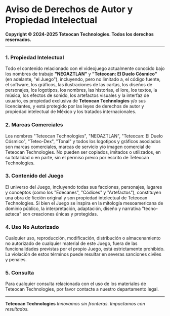 # Aviso de Derechos de Autor y Propiedad Intelectual

**Copyright © 2024-2025 Teteocan Technologies. Todos los derechos reservados.**

---

### 1. Propiedad Intelectual

Todo el contenido relacionado con el videojuego actualmente conocido bajo los nombres de trabajo **"NEOAZTLAN"** y **"Teteocan: El Duelo Cósmico"** (en adelante, "el Juego"), incluyendo, pero no limitado a, el código fuente, el software, los gráficos, las ilustraciones de las cartas, los diseños de personajes, los logotipos, los nombres, las historias, el lore, los textos, la música, los efectos de sonido, los artefactos visuales y la interfaz de usuario, es propiedad exclusiva de **Teteocan Technologies** y/o sus licenciantes, y está protegido por las leyes de derechos de autor y propiedad intelectual de México y los tratados internacionales.

### 2. Marcas Comerciales

Los nombres "Teteocan Technologies", "NEOAZTLAN", "Teteocan: El Duelo Cósmico", "Teteo-Dex", "Tonal" y todos los logotipos y gráficos asociados son marcas comerciales, marcas de servicio y/o imagen comercial de Teteocan Technologies. No pueden ser copiados, imitados o utilizados, en su totalidad o en parte, sin el permiso previo por escrito de Teteocan Technologies.

### 3. Contenido del Juego

El universo del Juego, incluyendo todas sus facciones, personajes, lugares y conceptos (como los "Edecanes", "Códices" y "Artefactos"), constituyen una obra de ficción original y son propiedad intelectual de Teteocan Technologies. Si bien el Juego se inspira en la mitología mesoamericana de dominio público, la interpretación, adaptación, diseño y narrativa "tecno-azteca" son creaciones únicas y protegidas.

### 4. Uso No Autorizado

Cualquier uso, reproducción, modificación, distribución o almacenamiento no autorizado de cualquier material de este Juego, fuera de las funcionalidades previstas por el propio Juego, está estrictamente prohibido. La violación de estos términos puede resultar en severas sanciones civiles y penales.

### 5. Consulta

Para cualquier consulta relacionada con el uso de los materiales de Teteocan Technologies, por favor contacte a nuestro departamento legal.

---
**Teteocan Technologies**
*Innovamos sin fronteras. Impactamos con resultados.*
